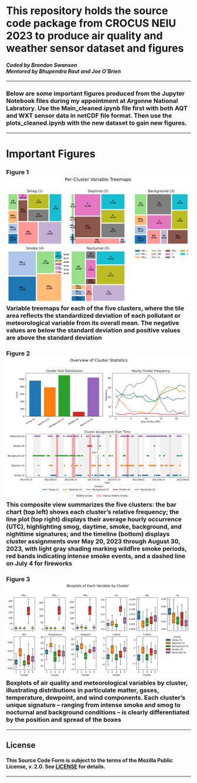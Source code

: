 # This repository holds the source code package from CROCUS NEIU 2023 to produce air quality and weather sensor dataset and figures
#### *Coded by Brandon Swanson<br>Mentored by Bhupendra Raut and Joe O'Brien*
-----------------
### Below are some important figures produced from the Jupyter Notebook files during my appointment at Argonne National Labratory. Use the Main_cleaned.ipynb file first with both AQT and WXT sensor data in netCDF file format. Then use the plots_cleaned.ipynb with the new dataset to gain new figures.
-----------------
# **Important Figures**
### Figure 1<br>![alt text](https://github.com/z3288/Chicago-Air-Quality-SULI/blob/main/Fig1.png "Figure 1")<br>Variable treemaps for each of the five clusters, where the tile area reflects the standardized deviation of each pollutant or meteorological variable from its overall mean. The negative values are below the standard deviation and positive values are above the standard deviation

### Figure 2<br>![alt text](https://github.com/z3288/Chicago-Air-Quality-SULI/blob/main/Fig2.png "Figure 2")<br>This composite view summarizes the five clusters: the bar chart (top left) shows each cluster’s relative frequency; the line plot (top right) displays their average hourly occurrence (UTC), highlighting smog, daytime, smoke, background, and nighttime signatures; and the timeline (bottom) displays cluster assignments over May 20, 2023 through August 30, 2023, with light gray shading marking wildfire smoke periods, red bands indicating intense smoke events, and a dashed line on July 4 for fireworks

### Figure 3<br>![alt text](https://github.com/z3288/Chicago-Air-Quality-SULI/blob/main/Fig3.png "Figure 3")<br>Boxplots of air quality and meteorological variables by cluster, illustrating distributions in particulate matter, gases, temperature, dewpoint, and wind components. Each cluster’s unique signature – ranging from intense smoke and smog to nocturnal and background conditions – is clearly differentiated by the position and spread of the boxes
-----------------
## License
#### This Source Code Form is subject to the terms of the Mozilla Public License, v. 2.0. See [LICENSE](https://github.com/z3288/Chicago-Air-Quality-SULI/blob/main/LICENSE "License") for details.
-----------------
